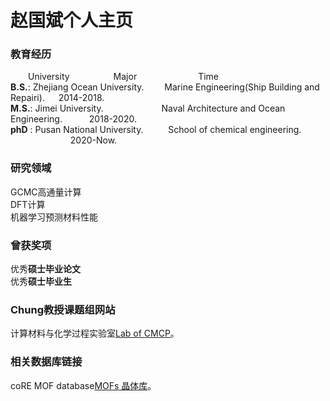 # 赵国斌个人主页

### 教育经历 
&emsp;&emsp;University&ensp;&ensp;&emsp;&ensp;&ensp;&emsp;&emsp;Major&ensp;&ensp;&ensp;&ensp;&ensp;&ensp;&ensp;&ensp;&ensp;&ensp;&emsp;&emsp;Time      
**B.S.**: Zhejiang Ocean University. &emsp; &ensp; Marine Engineering(Ship Building and Repairi). &emsp;    2014-2018.    
**M.S.**: Jimei University.          &ensp; &emsp; &emsp;&emsp;&emsp; &emsp;Naval Architecture and Ocean Engineering.&ensp;&ensp; &emsp; &ensp;2018-2020.    
**phD** : Pusan National University. &emsp; &emsp; School of chemical engineering. &ensp;&ensp;&ensp;&ensp;&ensp;&ensp;&emsp; &ensp;&ensp;&ensp; &ensp; 2020-Now.    


### 研究领域

 GCMC高通量计算    
 DFT计算    
 机器学习预测材料性能    


### 曾获奖项    
     
 优秀**硕士毕业论文**       
 优秀**硕士毕业生**

### Chung教授课题组网站       

计算材料与化学过程实验室[Lab of CMCP](https://cmcp-group.github.io/ "目前鄙人就读的科研组")。
### 相关数据库链接      
coRE MOF database[MOFs 晶体库](https://zenodo.org/record/3677685#.X8uDkrniuUl "2019coRE MOF")。
